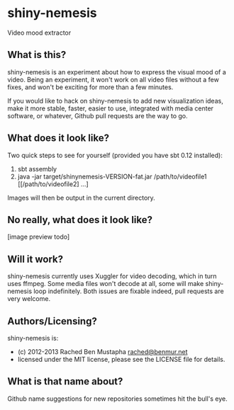 shiny-nemesis
=============

Video mood extractor

What is this?
-------------

shiny-nemesis is an experiment about how to express the visual mood of a video. Being an experiment, it won't work on all video files without a few fixes, and won't be exciting for more than a few minutes.

If you would like to hack on shiny-nemesis to add new visualization ideas, make it more stable, faster, easier to use, integrated with media center software, or whatever, Github pull requests are the way to go.

What does it look like?
----------------------

Two quick steps to see for yourself (provided you have sbt 0.12 installed):

1. sbt assembly
2. java -jar target/shinynemesis-VERSION-fat.jar /path/to/videofile1 [[/path/to/videofile2] ...]

Images will then be output in the current directory.

No really, what does it look like?
---------------------------------

[image preview todo]

Will it work?
-------------

shiny-nemesis currently uses Xuggler for video decoding, which in turn uses ffmpeg. Some media files won't decode at all, some will make shiny-nemesis loop indefinitely. Both issues are fixable indeed, pull requests are very welcome.

Authors/Licensing?
------------------

shiny-nemesis is:

- (c) 2012-2013 Rached Ben Mustapha <rached@benmur.net>
- licensed under the MIT license, please see the LICENSE file for details.

What is that name about?
------------------------

Github name suggestions for new repositories sometimes hit the bull's eye.

